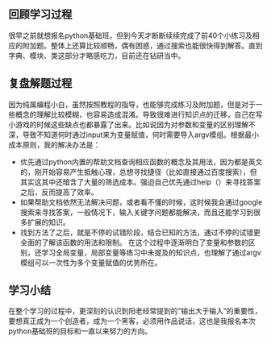 ## 回顾学习过程
很早之前就想报名python基础班，但到今天才断断续续完成了前40个小练习及相应的附加题。整体上还算比较顺畅，偶有困惑，通过搜索也能很快得到解答。直到字典、模块、类这部分才略感吃力，目前还在钻研当中。
## 复盘解题过程
因为纯属编程小白，虽然按照教程的指导，也能够完成练习及附加题，但是对于一些概念的理解比较模糊，也容易造成混淆。导致很难进行知识点的迁移，自己在写小游戏的时候这些缺点也都暴露了出来。比如说因为对参数和变量的区别理解不深，导致不知道何时通过input来为变量赋值，何时需要导入argv模组。根据最小成本原则，我的解决办法是：
- 优先通过python内置的帮助文档查询相应函数的概念及其用法，因为都是英文的，刚开始容易产生抵触心理，总想寻找捷径（比如直接通过百度搜索），但其实这其中还暗含了大量的筛选成本。强迫自己优先通过help（）来寻找答案之后，反而提高了效率。
- 如果帮助文档依然无法解决问题，或者看不懂的时候，这时候我会通过google 搜索来寻找答案，一般情况下，输入关键字问题都能解决，而且还能学习到很多扩展的知识。
- 找到方法了之后，就是不停的试错阶段，结合已知的方法，通过不停的试错更全面的了解该函数的用法和限制。
在这个过程中逐渐明白了变量和参数的区别，还学习全局变量，局部变量等练习中未提及的知识点，也理解了通过argv模组可以一次性为多个变量赋值的优势所在。
## 学习小结
在整个学习的过程中，更深刻的认识到阳老经常提到的“输出大于输入”的重要性，要想真正成为一个创造者，成为一个黑客，必须用作品说话，这也是我报名本次python基础班的目标和一直以来努力的方向。
